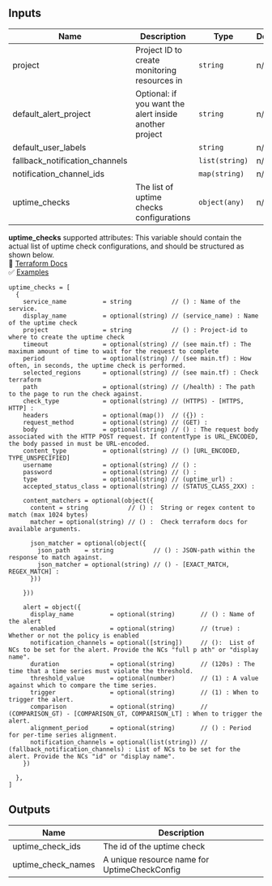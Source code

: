 ## Inputs

| Name                           | Description                                            | Type           | Default | Required |
| ------------------------------ | ------------------------------------------------------ | -------------- | ------- | :------: |
| project                        | Project ID to create monitoring resources in           | `string`       | n/a     | __yes__  |
| default_alert_project          | Optional: if you want the alert inside another project | `string`       | n/a     |    no    |
| default_user_labels            |                                                        | `string`       | n/a     |    no    |
| fallback_notification_channels |                                                        | `list(string)` | n/a     |    no    |
| notification_channel_ids       |                                                        | `map(string)`  | n/a     |    no    |
| uptime_checks                  | The list of uptime checks configurations               | `object(any)`  | n/a     | __yes__  |

__uptime_checks__ supported attributes:
This variable should contain the actual list of uptime check configurations, and should be structured as shown below. \
📖 [Terraform Docs](https://registry.terraform.io/providers/hashicorp/google/4.47.0/docs/resources/monitoring_uptime_check_config) \
✅ [Examples](./examples/)

```hcl
uptime_checks = [
  {
    service_name          = string           // () : Name of the service.
    display_name          = optional(string) // (service_name) : Name of the uptime check
    project               = string           // () : Project-id to where to create the uptime check
    timeout               = optional(string) // (see main.tf) : The maximum amount of time to wait for the request to complete 
    period                = optional(string) // (see main.tf) : How often, in seconds, the uptime check is performed. 
    selected_regions      = optional(string) // (see main.tf) : Check terraform
    path                  = optional(string) // (/health) : The path to the page to run the check against.
    check_type            = optional(string) // (HTTPS) - [HTTPS, HTTP] :
    headers               = optional(map())  // ({}) :
    request_method        = optional(string) // (GET) :
    body                  = optional(string) // () : The request body associated with the HTTP POST request. If contentType is URL_ENCODED, the body passed in must be URL-encoded. 
    content_type          = optional(string) // () [URL_ENCODED, TYPE_UNSPECIFIED]
    username              = optional(string) // () :
    password              = optional(string) // () :
    type                  = optional(string) // (uptime_url) :
    accepted_status_class = optional(string) // (STATUS_CLASS_2XX) :

    content_matchers = optional(object({
      content = string           // () :  String or regex content to match (max 1024 bytes)
      matcher = optional(string) // () :  Check terraform docs for available arguments.

      json_matcher = optional(object({
        json_path    = string           // () : JSON-path within the response to match against.
        json_matcher = optional(string) // () - [EXACT_MATCH, REGEX_MATCH] :
      }))

    }))

    alert = object({
      display_name          = optional(string)       // () : Name of the alert
      enabled               = optional(string)       // (true) : Whether or not the policy is enabled
      notification_channels = optional([string])     // ():  List of NCs to be set for the alert. Provide the NCs "full p ath" or "display name".
      duration              = optional(string)       // (120s) : The time that a time series must violate the threshold.
      threshold_value       = optional(number)       // (1) : A value against which to compare the time series.
      trigger               = optional(string)       // (1) : When to trigger the alert.
      comparison            = optional(string)       // (COMPARISON_GT) - [COMPARISON_GT, COMPARISON_LT] : When to trigger the alert.
      alignment_period      = optional(string)       // () : Period for per-time series alignment. 
      notification_channels = optional(list(string)) // (fallback_notification_channels) : List of NCs to be set for the alert. Provide the NCs "id" or "display name".
    })

  },
]
```

## Outputs

| Name               | Description                                  |
| ------------------ | -------------------------------------------- |
| uptime_check_ids   | The id of the uptime check                   |
| uptime_check_names | A unique resource name for UptimeCheckConfig |
